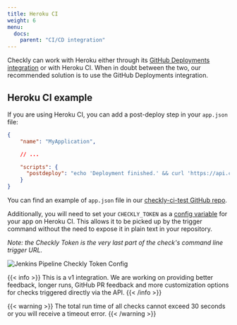 ```yaml
---
title: Heroku CI
weight: 6
menu:
  docs:
    parent: "CI/CD integration"
---
```


Checkly can work with Heroku either through its [GitHub Deployments integration](/docs/cicd/github/) or with Heroku CI. When in doubt between the two, our recommended solution is to use the GitHub Deployments integration.

## Heroku CI example
If you are using Heroku CI, you can add a post-deploy step in your `app.json` file:
```json
{
    "name": "MyApplication",

    // ...

    "scripts": {
      "postdeploy": "echo 'Deployment finished.' && curl 'https://api.checklyhq.com/check-groups/4/trigger/$CHECKLY_TOKEN' > $PWD/checkly.json' && if [ $(grep -c '\"hasFailures\":true' $PWD/checkly.json) -ne 0 ]; then exit 1; fi"
    }
}
```

You can find an example of `app.json` file in our [checkly-ci-test GitHub repo](https://github.com/checkly/checkly-ci-test).

Additionally, you will need to set your `CHECKLY_TOKEN` as a [config variable](https://devcenter.heroku.com/articles/config-vars) for your app on Heroku CI. This allows it to be picked up by the trigger command without the need to expose it in plain text in your repository.

_Note: the Checkly Token is the very last part of the check's command line trigger URL._

![Jenkins Pipeline Checkly Token Config](/docs/images/cicd/herokuci-param.png)

{{< info >}}
This is a v1 integration. We are working on providing better feedback, longer runs, GitHub PR feedback and more customization options
for checks triggered directly via the API. 
{{< /info >}}
 
 {{< warning >}}
 The total run time of all checks cannot exceed 30 seconds or you will receive a timeout error. 
 {{< /warning >}}  
